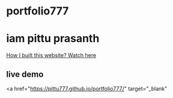 # portfolio777

<h1>iam pittu prasanth</h1>
<a href="https://youtu.be/ESHaail1eGc" target="_blank" >How I built this website? Watch here</a>


<h2>live demo</h2>

<a href="https://pittu777.github.io/portfolio777/" target="_blank"</a>
